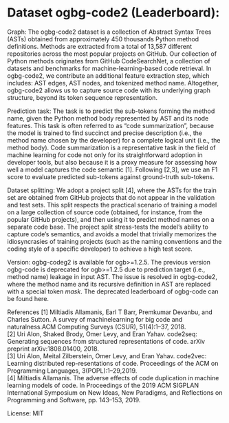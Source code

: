 # Dataset ogbg-code2 (Leaderboard):
Graph: The ogbg-code2 dataset is a collection of Abstract Syntax Trees (ASTs) obtained from approximately 450 thousands Python method definitions. Methods are extracted from a total of 13,587 different repositories across the most popular projects on GitHub. Our collection of Python methods originates from GitHub CodeSearchNet, a collection of datasets and benchmarks for machine-learning-based code retrieval. In ogbg-code2, we contribute an additional feature extraction step, which includes: AST edges, AST nodes, and tokenized method name. Altogether, ogbg-code2 allows us to capture source code with its underlying graph structure, beyond its token sequence representation.

Prediction task: The task is to predict the sub-tokens forming the method name, given the Python method body represented by AST and its node features. This task is often referred to as “code summarization”, because the model is trained to find succinct and precise description (i.e., the method name chosen by the developer) for a complete logical unit (i.e., the method body). Code summarization is a representative task in the field of machine learning for code not only for its straightforward adoption in developer tools, but also because it is a proxy measure for assessing how well a model captures the code semantic [1]. Following [2,3], we use an F1 score to evaluate predicted sub-tokens against ground-truth sub-tokens.

Dataset splitting: We adopt a project split [4], where the ASTs for the train set are obtained from GitHub projects that do not appear in the validation and test sets. This split respects the practical scenario of training a model on a large collection of source code (obtained, for instance, from the popular GitHub projects), and then using it to predict method names on a separate code base. The project split stress-tests the model’s ability to capture code’s semantics, and avoids a model that trivially memorizes the idiosyncrasies of training projects (such as the naming conventions and the coding style of a specific developer) to achieve a high test score.

Version: ogbg-codeg2 is available for ogb>=1.2.5. The previous version ogbg-code is deprecated for ogb>=1.2.5 due to prediction target (i.e., method name) leakage in input AST. The issue is resolved in ogbg-code2, where the method name and its recursive definition in AST are replaced with a special token _mask_. The deprecated leaderboard of ogbg-code can be found here.

References
[1] Miltiadis Allamanis, Earl T Barr, Premkumar Devanbu, and Charles Sutton. A survey of machinelearning for big code and naturalness.ACM Computing Surveys (CSUR), 51(4):1–37, 2018.  
[2] Uri Alon, Shaked Brody, Omer Levy, and Eran Yahav. code2seq: Generating sequences from structured representations of code. arXiv preprint arXiv:1808.01400, 2018.  
[3] Uri Alon, Meital Zilberstein, Omer Levy, and Eran Yahav. code2vec: Learning distributed rep-resentations of code. Proceedings of the ACM on Programming Languages, 3(POPL):1–29,2019.  
[4] Miltiadis Allamanis. The adverse effects of code duplication in machine learning models of code. In Proceedings of the 2019 ACM SIGPLAN International Symposium on New Ideas, New Paradigms, and Reflections on Programming and Software, pp. 143–153, 2019.  

License: MIT